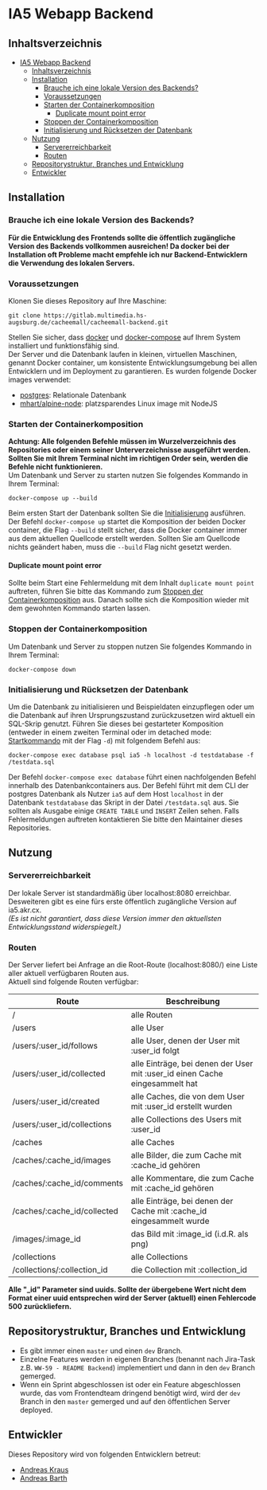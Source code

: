 # IA5 Webapp Backend
## Inhaltsverzeichnis
- [IA5 Webapp Backend](#ia5-webapp-backend)
  - [Inhaltsverzeichnis](#inhaltsverzeichnis)
  - [Installation](#installation)
    - [Brauche ich eine lokale Version des Backends?](#brauche-ich-eine-lokale-version-des-backends)
    - [Voraussetzungen](#voraussetzungen)
    - [Starten der Containerkomposition](#starten-der-containerkomposition)
      - [Duplicate mount point error](#duplicate-mount-point-error)
    - [Stoppen der Containerkomposition](#stoppen-der-containerkomposition)
    - [Initialisierung und Rücksetzen der Datenbank](#initialisierung-und-rücksetzen-der-datenbank)
  - [Nutzung](#nutzung)
    - [Servererreichbarkeit](#servererreichbarkeit)
    - [Routen](#routen)
  - [Repositorystruktur, Branches und Entwicklung](#repositorystruktur-branches-und-entwicklung)
  - [Entwickler](#entwickler)
## Installation
### Brauche ich eine lokale Version des Backends?
**Für die Entwicklung des Frontends sollte die öffentlich zugängliche Version des Backends vollkommen ausreichen! Da docker bei der Installation oft Probleme macht empfehle ich nur Backend-Entwicklern die Verwendung des lokalen Servers.**  
### Voraussetzungen
Klonen Sie dieses Repository auf Ihre Maschine:  
```
git clone https://gitlab.multimedia.hs-augsburg.de/cacheemall/cacheemall-backend.git  
```
Stellen Sie sicher, dass [docker](https://www.docker.com/get-started) und [docker-compose](https://docs.docker.com/compose/install/) auf Ihrem System installiert und funktionsfähig sind.  
Der Server und die Datenbank laufen in kleinen, virtuellen Maschinen, genannt Docker container, um konsistente Entwicklungsumgebung bei allen Entwicklern und im Deployment zu garantieren.
Es wurden folgende Docker images verwendet:
- [postgres](https://hub.docker.com/_/postgres): Relationale Datenbank
- [mhart/alpine-node](https://hub.docker.com/r/mhart/alpine-node/): platzsparendes Linux image mit NodeJS
### Starten der Containerkomposition
**Achtung: Alle folgenden Befehle müssen im Wurzelverzeichnis des Repositories oder einem seiner Unterverzeichnisse ausgeführt werden. Sollten Sie mit Ihrem Terminal nicht im richtigen Order sein, werden die Befehle nicht funktionieren.**  
Um Datenbank und Server zu starten nutzen Sie folgendes Kommando in Ihrem Terminal:
```
docker-compose up --build
```
Beim ersten Start der Datenbank sollten Sie die [Initialisierung](#initialisierung-und-rücksetzen-der-datenbank) ausführen.  
Der Befehl `docker-compose up` startet die Komposition der beiden Docker container, die Flag `--build` stellt sicher, dass die Docker container immer aus dem aktuellen Quellcode erstellt werden. Sollten Sie am Quellcode nichts geändert haben, muss die `--build` Flag nicht gesetzt werden.  
#### Duplicate mount point error
Sollte beim Start eine Fehlermeldung mit dem Inhalt `duplicate mount point` auftreten, führen Sie bitte das Kommando zum [Stoppen der Containerkomposition](#stoppen-der-containerkomposition) aus. Danach sollte sich die Komposition wieder mit dem gewohnten Kommando starten lassen.
### Stoppen der Containerkomposition
Um Datenbank und Server zu stoppen nutzen Sie folgendes Kommando in Ihrem Terminal:
```
docker-compose down
```
### Initialisierung und Rücksetzen der Datenbank
Um die Datenbank zu initialisieren und Beispieldaten einzupflegen oder um die Datenbank auf ihren Ursprungszustand zurückzusetzen wird aktuell ein SQL-Skrip genutzt. Führen Sie dieses bei gestarteter Komposition (entweder in einem zweiten Terminal oder im detached mode: [Startkommando](#starten-der-containerkomposition) mit der Flag `-d`) mit folgendem Befehl aus:
```
docker-compose exec database psql ia5 -h localhost -d testdatabase -f /testdata.sql
```
Der Befehl `docker-compose exec database` führt einen nachfolgenden Befehl innerhalb des Datenbankcontainers aus. Der Befehl führt mit dem CLI der postgres Datenbank als Nutzer `ia5` auf dem Host `localhost` in der Datenbank `testdatabase` das Skript in der Datei `/testdata.sql` aus.
Sie sollten als Ausgabe einige `CREATE TABLE` und `INSERT` Zeilen sehen. Falls Fehlermeldungen auftreten kontaktieren Sie bitte den Maintainer dieses Repositories.
## Nutzung
### Servererreichbarkeit
Der lokale Server ist standardmäßig über localhost:8080 erreichbar.  
Desweiteren gibt es eine fürs erste öffentlich zugängliche Version auf ia5.akr.cx.  
*(Es ist nicht garantiert, dass diese Version immer den aktuellsten Entwicklungsstand widerspiegelt.)*
### Routen
Der Server liefert bei Anfrage an die Root-Route (localhost:8080/) eine Liste aller aktuell verfügbaren Routen aus.  
Aktuell sind folgende Routen verfügbar:   

| Route                       | Beschreibung                                                                |
| --- | --- |
| /                           | alle Routen                                                                 |
| /users                      | alle User                                                                   |
| /users/:user_id/follows     | alle User, denen der User mit :user_id folgt                                |
| /users/:user_id/collected   | alle Einträge, bei denen der User mit :user_id einen Cache eingesammelt hat |
| /users/:user_id/created     | alle Caches, die von dem User mit :user_id erstellt wurden                  |
| /users/:user_id/collections | alle Collections des Users mit :user_id                                     |
| /caches                     | alle Caches                                                                 |
| /caches/:cache_id/images    | alle Bilder, die zum Cache mit :cache_id gehören                            |
| /caches/:cache_id/comments  | alle Kommentare, die zum Cache mit :cache_id gehören                        |
| /caches/:cache_id/collected | alle Einträge, bei denen der Cache mit :cache_id eingesammelt wurde         |
| /images/:image_id           | das Bild mit :image_id (i.d.R. als png)                                     |
| /collections                | alle Collections                                                            |
| /collections/:collection_id | die Collection mit :collection_id                                           |  

**Alle "_id" Parameter sind uuids. Sollte der übergebene Wert nicht dem Format einer uuid entsprechen wird der Server (aktuell) einen Fehlercode 500 zurückliefern.** 
## Repositorystruktur, Branches und Entwicklung
- Es gibt immer einen `master` und einen `dev` Branch. 
- Einzelne Features werden in eigenen Branches (benannt nach Jira-Task z.B. `WW-59 - README Backend`) implementiert und dann in den `dev` Branch gemerged.
- Wenn ein Sprint abgeschlossen ist oder ein Feature abgeschlossen wurde, das vom Frontendteam dringend benötigt wird, wird der `dev` Branch in den `master` gemerged und auf den öffentlichen Server deployed.
## Entwickler
Dieses Repository wird von folgenden Entwicklern betreut:
- [Andreas Kraus](@krauandr)
- [Andreas Barth](@barthand)